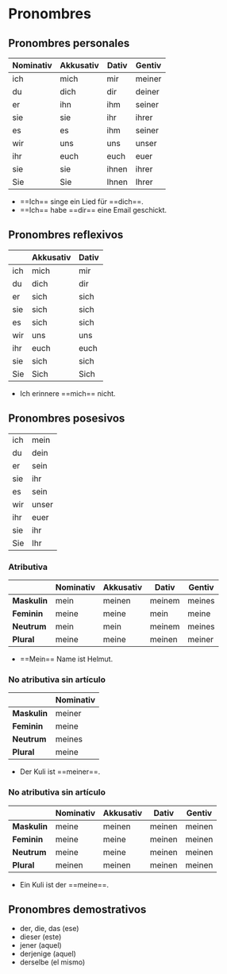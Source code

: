 # Pronombres

## Pronombres personales

| Nominativ | Akkusativ | Dativ      | Gentiv    |
| --------- | --------- | ---------- | --------- |
| ich       | mich      | mir        | meiner    |
| du        | dich      | dir        | deiner    |
| er        | ihn       | ihm        | seiner    |
| sie       | sie       | ihr        | ihrer     |
| es        | es        | ihm        | seiner    |
| wir       | uns       | uns        | unser     |
| ihr       | euch      | euch       | euer      |
| sie       | sie       | ihnen      | ihrer     |
| Sie       | Sie       | Ihnen      | Ihrer     |

- ==Ich== singe ein Lied für ==dich==.
- ==Ich== habe ==dir== eine Email geschickt.

## Pronombres reflexivos

|           | Akkusativ | Dativ      |
| --------- | --------- | ---------- |
| ich       | mich      | mir        |
| du        | dich      | dir        |
| er        | sich      | sich       |
| sie       | sich      | sich       |
| es        | sich      | sich       |
| wir       | uns       | uns        |
| ihr       | euch      | euch       |
| sie       | sich      | sich       |
| Sie       | Sich      | Sich       |

- Ich erinnere ==mich== nicht.

## Pronombres posesivos

|           |           |
| --------- | --------- |
| ich       | mein      |
| du        | dein      |
| er        | sein      |
| sie       | ihr       |
| es        | sein      |
| wir       | unser     |
| ihr       | euer      |
| sie       | ihr       |
| Sie       | Ihr       |

### Atributiva

|               | Nominativ | Akkusativ | Dativ      | Gentiv    |
| ------------- | --------- | --------- | ---------- | --------- |
| **Maskulin**  | mein      | meinen    | meinem     | meines    |
| **Feminin**   | meine     | meine     | mein       | meine     |
| **Neutrum**   | mein      | mein      | meinem     | meines    |
| **Plural**    | meine     | meine     | meinen     | meiner    |

- ==Mein== Name ist Helmut.

### No atributiva sin artículo

|               | Nominativ |
| ------------- | --------- |
| **Maskulin**  | meiner    |
| **Feminin**   | meine     |
| **Neutrum**   | meines    |
| **Plural**    | meine     |

- Der Kuli ist ==meiner==.

### No atributiva sin artículo

|               | Nominativ | Akkusativ | Dativ      | Gentiv    |
| ------------- | --------- | --------- | ---------- | --------- |
| **Maskulin**  | meine     | meinen    | meinen     | meinen    |
| **Feminin**   | meine     | meine     | meinen     | meinen    |
| **Neutrum**   | meine     | meine     | meinen     | meinen    |
| **Plural**    | meinen    | meinen    | meinen     | meinen    |

- Ein Kuli ist der ==meine==.

## Pronombres demostrativos

- der, die, das (ese)
- dieser (este)
- jener (aquel)
- derjenige (aquel)
- derselbe (el mismo)
